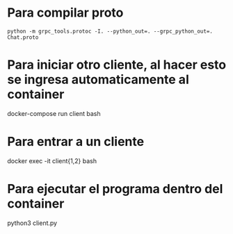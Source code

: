 # Para compilar proto

``` python -m grpc_tools.protoc -I. --python_out=. --grpc_python_out=. Chat.proto ```

# Para iniciar otro cliente, al hacer esto se ingresa automaticamente al container
  docker-compose run client bash

# Para entrar a un cliente
  docker exec -it client{1,2} bash

# Para ejecutar el programa dentro del container

  python3 client.py
